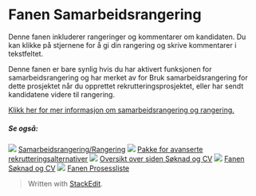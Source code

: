 # Fanen Samarbeidsrangering

Denne fanen inkluderer rangeringer og kommentarer om kandidaten. Du kan klikke på stjernene for å gi din rangering og skrive kommentarer i tekstfeltet.

Denne fanen er bare synlig hvis du har aktivert funksjonen for samarbeidsrangering og har merket av for  Bruk samarbeidsrangering for dette prosjektet  når du opprettet rekrutteringsprosjektet, eller har sendt kandidatene videre til  rangering.

[Klikk her for mer informasjon om samarbeidsrangering og rangering.](collaborative_rating_panel_review.htm)

##### Se også:

![](../Resources/Images/icon-document-link.png)  [Samarbeidsrangering/Rangering](collaborative_rating_panel_review.htm)
![](../Resources/Images/icon-document-link.png)  [Pakke for avanserte rekrutteringsalternativer](advanced_selection_and_contraction_pack.htm)
![](../Resources/Images/icon-document-link.png)  [Oversikt over siden Søknad og CV](application_and_cv_page_overview.htm)
![](../Resources/Images/icon-document-link.png)  [Fanen Søknad og CV](application_and_cv_tab.htm)
![](../Resources/Images/icon-document-link.png)  [Fanen Prosessliste](recruitment_activities_list_tab.htm)


> Written with [StackEdit](https://stackedit.io/).
<!--stackedit_data:
eyJoaXN0b3J5IjpbLTE1MTU4MDQ1OTFdfQ==
-->